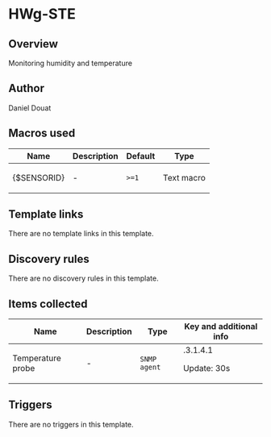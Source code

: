 # HWg-STE

## Overview

Monitoring humidity and temperature



## Author

Daniel Douat

## Macros used

|Name|Description|Default|Type|
|----|-----------|-------|----|
|{$SENSORID}|<p>-</p>|`>=1`|Text macro|
## Template links

There are no template links in this template.

## Discovery rules

There are no discovery rules in this template.

## Items collected

|Name|Description|Type|Key and additional info|
|----|-----------|----|----|
|Temperature probe|<p>-</p>|`SNMP agent`|.3.1.4.1<p>Update: 30s</p>|
## Triggers

There are no triggers in this template.

